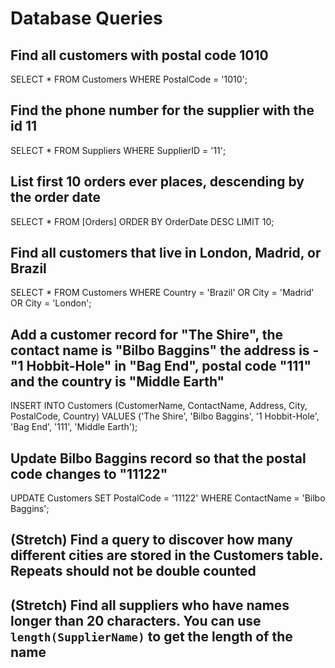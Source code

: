 # Database Queries

## Find all customers with postal code 1010
SELECT * FROM Customers
WHERE PostalCode = '1010';

## Find the phone number for the supplier with the id 11
SELECT * FROM Suppliers
WHERE SupplierID = '11';

## List first 10 orders ever places, descending by the order date
SELECT * FROM [Orders]
ORDER BY OrderDate DESC
LIMIT 10;

## Find all customers that live in London, Madrid, or Brazil
SELECT * FROM Customers
WHERE Country = 'Brazil'
OR City = 'Madrid'
OR City = 'London';

## Add a customer record for "The Shire", the contact name is "Bilbo Baggins" the address is -"1 Hobbit-Hole" in "Bag End", postal code "111" and the country is "Middle Earth"
INSERT INTO Customers (CustomerName, ContactName, Address, City, PostalCode, Country)
VALUES ('The Shire', 'Bilbo Baggins', '1 Hobbit-Hole', 'Bag End', '111', 'Middle Earth');

## Update Bilbo Baggins record so that the postal code changes to "11122"
UPDATE Customers
SET PostalCode = '11122'
WHERE ContactName = 'Bilbo Baggins';

## (Stretch) Find a query to discover how many different cities are stored in the Customers table. Repeats should not be double counted

## (Stretch) Find all suppliers who have names longer than 20 characters. You can use `length(SupplierName)` to get the length of the name
